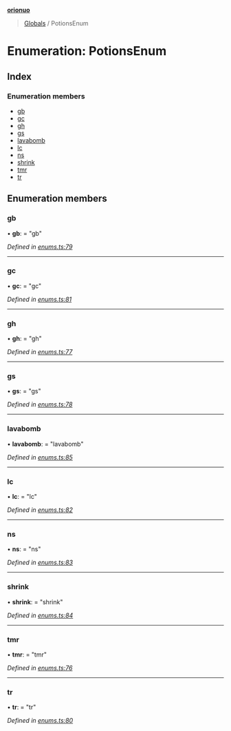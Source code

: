 **[orionuo](../README.md)**

> [Globals](../globals.md) / PotionsEnum

# Enumeration: PotionsEnum

## Index

### Enumeration members

* [gb](potionsenum.md#gb)
* [gc](potionsenum.md#gc)
* [gh](potionsenum.md#gh)
* [gs](potionsenum.md#gs)
* [lavabomb](potionsenum.md#lavabomb)
* [lc](potionsenum.md#lc)
* [ns](potionsenum.md#ns)
* [shrink](potionsenum.md#shrink)
* [tmr](potionsenum.md#tmr)
* [tr](potionsenum.md#tr)

## Enumeration members

### gb

•  **gb**:  = "gb"

*Defined in [enums.ts:79](https://github.com/msviha/orionuo/blob/5713165/src/enums.ts#L79)*

___

### gc

•  **gc**:  = "gc"

*Defined in [enums.ts:81](https://github.com/msviha/orionuo/blob/5713165/src/enums.ts#L81)*

___

### gh

•  **gh**:  = "gh"

*Defined in [enums.ts:77](https://github.com/msviha/orionuo/blob/5713165/src/enums.ts#L77)*

___

### gs

•  **gs**:  = "gs"

*Defined in [enums.ts:78](https://github.com/msviha/orionuo/blob/5713165/src/enums.ts#L78)*

___

### lavabomb

•  **lavabomb**:  = "lavabomb"

*Defined in [enums.ts:85](https://github.com/msviha/orionuo/blob/5713165/src/enums.ts#L85)*

___

### lc

•  **lc**:  = "lc"

*Defined in [enums.ts:82](https://github.com/msviha/orionuo/blob/5713165/src/enums.ts#L82)*

___

### ns

•  **ns**:  = "ns"

*Defined in [enums.ts:83](https://github.com/msviha/orionuo/blob/5713165/src/enums.ts#L83)*

___

### shrink

•  **shrink**:  = "shrink"

*Defined in [enums.ts:84](https://github.com/msviha/orionuo/blob/5713165/src/enums.ts#L84)*

___

### tmr

•  **tmr**:  = "tmr"

*Defined in [enums.ts:76](https://github.com/msviha/orionuo/blob/5713165/src/enums.ts#L76)*

___

### tr

•  **tr**:  = "tr"

*Defined in [enums.ts:80](https://github.com/msviha/orionuo/blob/5713165/src/enums.ts#L80)*
